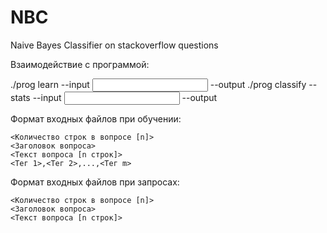# NBC
Naive Bayes Classifier on stackoverflow questions

Взаимодействие с программой:

  ./prog learn --input <input file> --output <stats file>
  ./prog classify --stats <stats file> --input <input file> --output <output file>
  
Формат входных файлов при обучении:

	<Количество строк в вопросе [n]>
	<Заголовок вопроса>
	<Текст вопроса [n строк]>
	<Тег 1>,<Тег 2>,...,<Тег m>
  
Формат входных файлов при запросах:

	<Количество строк в вопросе [n]>
	<Заголовок вопроса>
	<Текст вопроса [n строк]>
